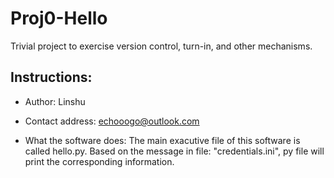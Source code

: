 # Proj0-Hello
Trivial project to exercise version control, turn-in, and other
mechanisms.

## Instructions:

- Author: Linshu

- Contact address: echooogo@outlook.com

- What the software does: The main exacutive file of this software is called hello.py. Based on the message in file: "credentials.ini", py file will print the corresponding information. 